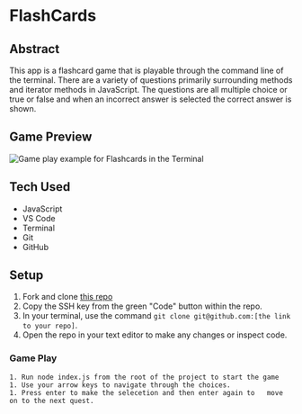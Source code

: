 # FlashCards

## Abstract
[//]: <>
  This app is a flashcard game that is playable through the command line of the terminal. There are a variety of questions primarily surrounding methods and iterator methods in JavaScript. The questions are all multiple choice or true or false and when an incorrect answer is selected the correct answer is shown. 

## Game Preview
[//]: <>
![Game play example for Flashcards in the Terminal](https://user-images.githubusercontent.com/117314181/216382470-4e2a90a9-f788-4c16-853b-64d3b17b7bbf.gif)


## Tech Used
[//]: <>
- JavaScript
- VS Code
- Terminal
- Git
- GitHub

## Setup
[//]: <>
1. Fork and clone [this repo](https://github.com/sophielabelle/rock-paper-scissors)
1. Copy the SSH key from the green "Code" button within the repo.
1. In your terminal, use the command `git clone git@github.com:[the link to your repo]`.
1. Open the repo in your text editor to make any changes or inspect code.

  ### Game Play
    1. Run node index.js from the root of the project to start the game
    1. Use your arrow keys to navigate through the choices.
    1. Press enter to make the selecetion and then enter again to   move on to the next quest.